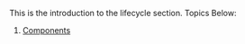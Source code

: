 This is the introduction to the lifecycle section. Topics Below:

<ol>
    <li><a href="/lifecycle/components">Components</a></li>
</ol>
